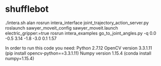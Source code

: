 # shufflebot

./intera.sh alan
rosrun intera_interface joint_trajectory_action_server.py
roslaunch sawyer_moveit_config sawyer_moveit.launch electric_gripper:=true
rosrun intera_examples go_to_joint_angles.py -q 0.0 -0.5 3.14 -1.8 -3.0 0.1 1.57


In order to run this code you need:
Python 2.7.12
OpenCV version 3.3.1.11 (pip install opencv-python==3.3.1.11)
Numpy version 1.15.4 (conda install numpy=1.15.4)
